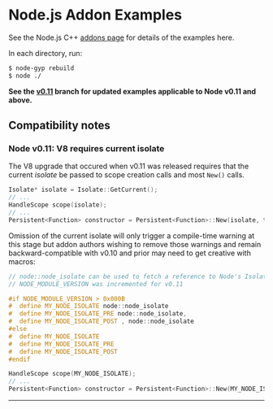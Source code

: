 Node.js Addon Examples
======================

See the Node.js C++ [addons page](http://nodejs.org/docs/latest/api/addons.html) for details of the examples here.

In each directory, run:

```sh
$ node-gyp rebuild
$ node ./
```

**See the [v0.11](https://github.com/rvagg/node-addon-examples/tree/v0.11/) branch for updated examples applicable to Node v0.11 and above.**

## Compatibility notes

### Node v0.11: V8 requires current isolate

The V8 upgrade that occured when v0.11 was released requires that the current *isolate* be passed to scope creation calls and most `New()` calls.

```c++
Isolate* isolate = Isolate::GetCurrent();
// ...
HandleScope scope(isolate);
// ...
Persistent<Function> constructor = Persistent<Function>::New(isolate, tpl->GetFunction());
```

Omission of the current isolate will only trigger a compile-time warning at this stage but addon authors wishing to remove those warnings and remain backward-compatible with v0.10 and prior may need to get creative with macros:

```c++
// node::node_isolate can be used to fetch a reference to Node's Isolate
// NODE_MODULE_VERSION was incremented for v0.11

#if NODE_MODULE_VERSION > 0x000B
#  define MY_NODE_ISOLATE node::node_isolate
#  define MY_NODE_ISOLATE_PRE node::node_isolate, 
#  define MY_NODE_ISOLATE_POST , node::node_isolate 
#else
#  define MY_NODE_ISOLATE
#  define MY_NODE_ISOLATE_PRE
#  define MY_NODE_ISOLATE_POST
#endif

HandleScope scope(MY_NODE_ISOLATE);
// ...
Persistent<Function> constructor = Persistent<Function>::New(MY_NODE_ISOLATE_PRE tpl->GetFunction());
```

----------------------------------------------------
